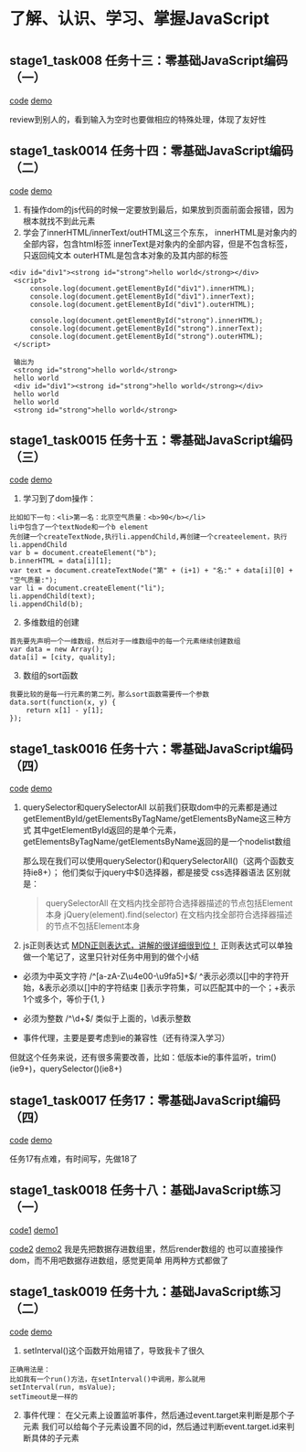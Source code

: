 # 了解、认识、学习、掌握JavaScript

#
## stage1_task008 任务十三：零基础JavaScript编码（一）
[code](https://github.com/bmxklYzj/ife_2016/tree/master/stage2/stage2_task013) 
[demo](http://bmxklyzj.github.io/ife_2016/stage2/stage2_task013/index.html)

review到别人的，看到输入为空时也要做相应的特殊处理，体现了友好性

## stage1_task0014 任务十四：零基础JavaScript编码（二）
[code](https://github.com/bmxklYzj/ife_2016/tree/master/stage2/stage2_task014) 
[demo](http://bmxklyzj.github.io/ife_2016/stage2/stage2_task014/index.html)

1. 有操作dom的js代码的时候一定要放到最后，如果放到页面前面会报错，因为根本就找不到此元素
2. 学会了innerHTML/innerText/outHTML这三个东东，
innerHTML是对象内的全部内容，包含html标签
innerText是对象内的全部内容，但是不包含标签，只返回纯文本
outerHTML是包含本对象的及其内部的标签

```
<div id="div1"><strong id="strong">hello world</strong></div>
 <script>
     console.log(document.getElementById("div1").innerHTML);
     console.log(document.getElementById("div1").innerText);
     console.log(document.getElementById("div1").outerHTML);
 
     console.log(document.getElementById("strong").innerHTML);
     console.log(document.getElementById("strong").innerText);
     console.log(document.getElementById("strong").outerHTML);
 </script>
 
 输出为
 <strong id="strong">hello world</strong>
 hello world
 <div id="div1"><strong id="strong">hello world</strong></div>
 hello world
 hello world
 <strong id="strong">hello world</strong>
```

## stage1_task0015 任务十五：零基础JavaScript编码（三）
[code](https://github.com/bmxklYzj/ife_2016/tree/master/stage2/stage2_task015) 
[demo](http://bmxklyzj.github.io/ife_2016/stage2/stage2_task015/index.html)

1. 学习到了dom操作：
```
比如如下一句：<li>第一名：北京空气质量：<b>90</b></li>
li中包含了一个textNode和一个b element
先创建一个createTextNode,执行li.appendChild,再创建一个createelement，执行li.appendChild
var b = document.createElement("b");
b.innerHTML = data[i][1];
var text = document.createTextNode("第" + (i+1) + "名:" + data[i][0] + "空气质量:");
var li = document.createElement("li");
li.appendChild(text);
li.appendChild(b);
```
2. 多维数组的创建
```
首先要先声明一个一维数组，然后对于一维数组中的每一个元素继续创建数组
var data = new Array();
data[i] = [city, quality];
```
3. 数组的sort函数
```
我要比较的是每一行元素的第二列，那么sort函数需要传一个参数
data.sort(function(x, y) {
    return x[1] - y[1];
});
```

## stage1_task0016 任务十六：零基础JavaScript编码（四）
[code](https://github.com/bmxklYzj/ife_2016/tree/master/stage2/stage2_task016) 
[demo](http://bmxklyzj.github.io/ife_2016/stage2/stage2_task016/index.html)

1. querySelector和querySelectorAll
    以前我们获取dom中的元素都是通过getElementById/getElementsByTagName/getElementsByName这三种方式
    其中getElementById返回的是单个元素，
    getElementsByTagName/getElementsByName返回的是一个nodelist数组
    
    那么现在我们可以使用querySelector()和querySelectorAll()（这两个函数支持ie8+）；
    他们类似于jquery中$()选择器，都是接受 css选择器语法
    区别就是：
    >querySelectorAll 在文档内找全部符合选择器描述的节点包括Element本身
     jQuery(element).find(selector) 在文档内找全部符合选择器描述的节点不包括Element本身
    
2. js正则表达式
[MDN正则表达式，讲解的很详细很到位！](https://developer.mozilla.org/zh-CN/docs/Web/JavaScript/Guide/Regular_Expressions)
正则表达式可以单独做一个笔记了，这里只针对任务中用到的做个小结
* 必须为中英文字符 /^[a-zA-Z\u4e00-\u9fa5]+$/ ^表示必须以[]中的字符开始，&表示必须以[]中的字符结束
[]表示字符集，可以匹配其中的一个；+表示1个或多个，等价于{1, }
* 必须为整数 /^\d+$/ 类似于上面的，\d表示整数

* 事件代理，主要是要考虑到ie的兼容性（还有待深入学习）
    
但就这个任务来说，还有很多需要改善，比如：低版本ie的事件监听，trim()(ie9+)，querySelector()(ie8+)

## stage1_task0017 任务17：零基础JavaScript编码（四）
[code](https://github.com/bmxklYzj/ife_2016/tree/master/stage2/stage2_task017) 
[demo](http://bmxklyzj.github.io/ife_2016/stage2/stage2_task017/index.html)

任务17有点难，有时间写，先做18了

## stage1_task0018 任务十八：基础JavaScript练习（一）
[code1](https://github.com/bmxklYzj/ife_2016/tree/master/stage2/stage2_task018) 
[demo1](http://bmxklyzj.github.io/ife_2016/stage2/stage2_task018/index.html)

[code2](https://github.com/bmxklYzj/ife_2016/tree/master/stage2/stage2_task018) 
[demo2](http://bmxklyzj.github.io/ife_2016/stage2/stage2_task018/index02.html)
我是先把数据存进数组里，然后render数组的
也可以直接操作dom，而不用吧数据存进数组，感觉更简单
用两种方式都做了

## stage1_task0019 任务十九：基础JavaScript练习（二）
[code](https://github.com/bmxklYzj/ife_2016/tree/master/stage2/stage2_task019) 
[demo](http://bmxklyzj.github.io/ife_2016/stage2/stage2_task019/index.html)

 
1. setInterval()这个函数开始用错了，导致我卡了很久
```
正确用法是：
比如我有一个run()方法，在setInterval()中调用，那么就用
setInterval(run, msValue);
setTimeout是一样的
```

2. 事件代理：
在父元素上设置监听事件，然后通过event.target来判断是那个子元素
我们可以给每个子元素设置不同的id，然后通过判断event.target.id来判断具体的子元素

